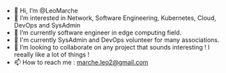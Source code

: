 - 👋 Hi, I’m @LeoMarche
- 👀 I’m interested in Network, Software Engineering, Kubernetes, Cloud, DevOps and SysAdmin
- 🌱 I’m currently software engineer in edge computing field.
- 🏡 I'm currently SysAdmin and DevOps volunteer for many associations.
- 💞️ I’m looking to collaborate on any project that sounds interesting ! I reeally like a lot of things !
- 📫 How to reach me : marche.leo2@gmail.com

<!---
LeoMarche/LeoMarche is a ✨ special ✨ repository because its `README.md` (this file) appears on your GitHub profile.
You can click the Preview link to take a look at your changes.
--->

